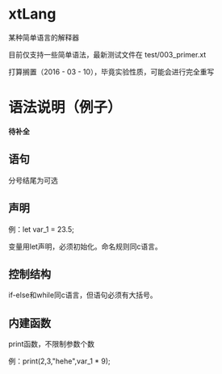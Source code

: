 # xtLang

某种简单语言的解释器

目前仅支持一些简单语法，最新测试文件在 test/003_primer.xt

打算搁置（2016 - 03 - 10），毕竟实验性质，可能会进行完全重写

# 语法说明（例子）

**待补全**

## 语句

分号结尾为可选

## 声明

例：let var_1 = 23.5;

变量用let声明，必须初始化。命名规则同c语言。

## 控制结构

if-else和while同c语言，但语句必须有大括号。

## 内建函数

print函数，不限制参数个数

例：print(2,3,"hehe",var_1 * 9);
